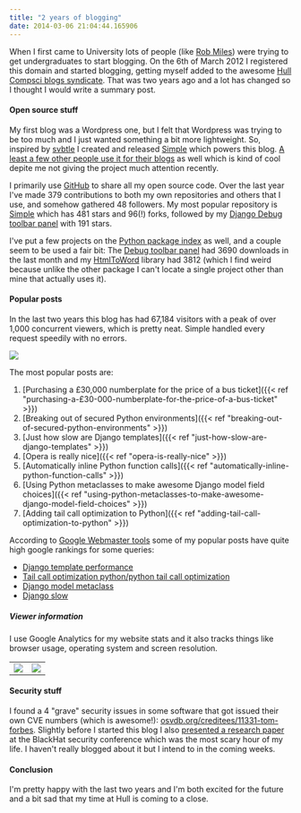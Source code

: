 ```yaml
---
title: "2 years of blogging"
date: 2014-03-06 21:04:44.165906
---
```


When I first came to University lots of people (like [Rob Miles](https://www.robmiles.com)) were trying to get undergraduates to start blogging. On the 6th of March 2012 I registered this domain and started blogging, getting myself added to the awesome [Hull Compsci blogs syndicate](https://hullcompsciblogs.com). That was two years ago and a lot has changed so I thought I would write a summary post.

#### Open source stuff
My first blog was a Wordpress one, but I felt that Wordpress was trying to be too much and I just wanted something a bit more lightweight. So, inspired by [svbtle](https://svbtle.com) I created and released [Simple](https://github.com/orf/simple) which powers this blog. [A least a few other people use it for their blogs](https://www.google.co.uk/#q=%22Powered+by+Simple%2C+inspired+by+Obtvse%22+-%22tomforb.es%22) as well which is kind of cool depite me not giving the project much attention recently.

I primarily use [GitHub](https://github.com/orf/) to share all my open source code. Over the last year I've made 379 contributions to both my own repositories and others that I use, and somehow gathered 48 followers. My most popular repository is [Simple](https://github.com/orf/simple) which has 481 stars and 96(!) forks, followed by my [Django Debug toolbar panel](https://github.com/orf/django-debug-toolbar-template-timings) with 191 stars.

I've put a few projects on the [Python package index](https://pypi.python.org/pypi) as well, and a couple seem to be used a fair bit: The [Debug toolbar panel](https://pypi.python.org/pypi/django-debug-toolbar-template-timings) had 3690 downloads in the last month and my [HtmlToWord](https://pypi.python.org/pypi/HtmlToWord) library had 3812 (which I find weird because unlike the other package I can't locate a single project other than mine that actually uses it). 

#### Popular posts
In the last two years this blog has had 67,184 visitors with a peak of over 1,000 concurrent viewers, which is pretty neat. Simple handled every request speedily with no errors.

![](./analytics.png)

The most popular posts are:

  1. [Purchasing a £30,000 numberplate for the price of a bus ticket]({{< ref "purchasing-a-£30-000-numberplate-for-the-price-of-a-bus-ticket" >}})
  2. [Breaking out of secured Python environments]({{< ref "breaking-out-of-secured-python-environments" >}})
  3. [Just how slow are Django templates]({{< ref "just-how-slow-are-django-templates" >}})
  4. [Opera is really nice]({{< ref "opera-is-really-nice" >}})
  5. [Automatically inline Python function calls]({{< ref "automatically-inline-python-function-calls" >}})
  6. [Using Python metaclasses to make awesome Django model field choices]({{< ref "using-python-metaclasses-to-make-awesome-django-model-field-choices" >}})
  7. [Adding tail call optimization to Python]({{< ref "adding-tail-call-optimization-to-python" >}})

According to [Google Webmaster tools](https://www.google.com/webmasters/) some of my popular posts have quite high google rankings for some queries:

  * [Django template performance](https://www.google.co.uk/#q=Django+template+performance)
  * [Tail call optimization python/python tail call optimization](https://www.google.co.uk/#q=tail+call+optimization+python)
  * [Django model metaclass](https://www.google.co.uk/#q=django+model+metaclass)
  * [Django slow](https://www.google.co.uk/#q=django+slow)

##### Viewer information
I use Google Analytics for my website stats and it also tracks things like browser usage, operating system and screen resolution. 

<table><tr><td><img src="./os_breakdown.png"></td><td><img src="./os_breakdown2.png"></td></tr></table>

#### Security stuff
I found a  4 "grave" security issues in some software that got issued their own CVE numbers (which is awesome!):
 [osvdb.org/creditees/11331-tom-forbes](https://osvdb.org/creditees/11331-tom-forbes).
Slightly before I started this blog I also [presented a research paper](https://media.blackhat.com/bh-eu-12/Siddharth/bh-eu-12-Siddharth-Xpath-WP.pdf)
at the BlackHat security conference which was the most scary hour of my life. I haven't really blogged about it but I intend to in the coming weeks.

#### Conclusion
I'm pretty happy with the last two years and I'm both excited for the future and a bit sad that my time at Hull is coming to a close.
    